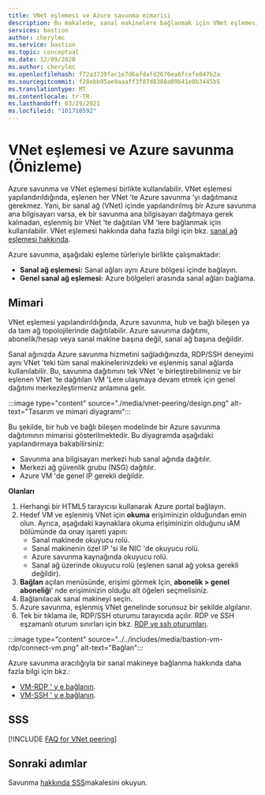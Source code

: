 ```yaml
---
title: VNet eşlemesi ve Azure savunma mimarisi
description: Bu makalede, sanal makinelere bağlanmak için VNet eşlemesi ve Azure savunma 'nin birlikte nasıl kullanılabileceğini öğrenin.
services: bastion
author: cherylmc
ms.service: bastion
ms.topic: conceptual
ms.date: 12/09/2020
ms.author: cherylmc
ms.openlocfilehash: f72a3739fac1e7d6afdafd2676ea6fcefe847b2a
ms.sourcegitcommit: f28ebb95ae9aaaff3f87d8388a09b41e0b3445b5
ms.translationtype: MT
ms.contentlocale: tr-TR
ms.lasthandoff: 03/29/2021
ms.locfileid: "101710592"
---
```

# <a name="vnet-peering-and-azure-bastion-preview"></a>VNet eşlemesi ve Azure savunma (Önizleme)

Azure savunma ve VNet eşlemesi birlikte kullanılabilir. VNet eşlemesi yapılandırıldığında, eşlenen her VNet 'te Azure savunma 'yı dağıtmanız gerekmez. Yani, bir sanal ağ (VNet) içinde yapılandırılmış bir Azure savunma ana bilgisayarı varsa, ek bir savunma ana bilgisayarı dağıtmaya gerek kalmadan, eşlenmiş bir VNet 'te dağıtılan VM 'lere bağlanmak için kullanılabilir. VNet eşlemesi hakkında daha fazla bilgi için bkz. [sanal ağ eşlemesi hakkında](../virtual-network/virtual-network-peering-overview.md).

Azure savunma, aşağıdaki eşleme türleriyle birlikte çalışmaktadır:

* **Sanal ağ eşlemesi:** Sanal ağları aynı Azure bölgesi içinde bağlayın.
* **Genel sanal ağ eşlemesi:** Azure bölgeleri arasında sanal ağları bağlama.

## <a name="architecture"></a>Mimari

VNet eşlemesi yapılandırıldığında, Azure savunma, hub ve bağlı bileşen ya da tam ağ topolojilerinde dağıtılabilir. Azure savunma dağıtımı, abonelik/hesap veya sanal makine başına değil, sanal ağ başına değildir.

Sanal ağınızda Azure savunma hizmetini sağladığınızda, RDP/SSH deneyimi aynı VNet 'teki tüm sanal makinelerinizdeki ve eşlenmiş sanal ağlarda kullanılabilir. Bu, savunma dağıtımını tek VNet 'e birleştirebilmeniz ve bir eşlenen VNet 'te dağıtılan VM 'Lere ulaşmaya devam etmek için genel dağıtımı merkezileştirmeniz anlamına gelir.

:::image type="content" source="./media/vnet-peering/design.png" alt-text="Tasarım ve mimari diyagramı":::

Bu şekilde, bir hub ve bağlı bileşen modelinde bir Azure savunma dağıtımının mimarisi gösterilmektedir. Bu diyagramda aşağıdaki yapılandırmaya bakabilirsiniz:

* Savunma ana bilgisayarı merkezi hub sanal ağında dağıtılır.
* Merkezi ağ güvenlik grubu (NSG) dağıtılır.
* Azure VM 'de genel IP gerekli değildir.

**Olanları**

1. Herhangi bir HTML5 tarayıcısı kullanarak Azure portal bağlayın.
2. Hedef VM ve eşlenmiş VNet için **okuma** erişiminizin olduğundan emin olun. Ayrıca, aşağıdaki kaynaklara okuma erişiminizin olduğunu ıAM bölümünde da onay işareti yapın:
   * Sanal makinede okuyucu rolü.
   * Sanal makinenin özel IP 'si ile NIC 'de okuyucu rolü.
   * Azure savunma kaynağında okuyucu rolü.
   * Sanal ağ üzerinde okuyucu rolü (eşlenen sanal ağ yoksa gerekli değildir).
3. **Bağlan** açılan menüsünde, erişimi görmek Için, **abonelik > genel aboneliği**' nde erişiminizin olduğu alt öğeleri seçmelisiniz.
4. Bağlanılacak sanal makineyi seçin.
5. Azure savunma, eşlenmiş VNet genelinde sorunsuz bir şekilde algılanır.
6. Tek bir tıklama ile, RDP/SSH oturumu tarayıcıda açılır. RDP ve SSH eşzamanlı oturum sınırları için bkz. [RDP ve ssh oturumları](bastion-faq.md#limits).

  :::image type="content" source="../../includes/media/bastion-vm-rdp/connect-vm.png" alt-text="Bağlan":::

   Azure savunma aracılığıyla bir sanal makineye bağlanma hakkında daha fazla bilgi için bkz.:

   * [VM-RDP ' y e bağlanın](bastion-connect-vm-rdp.md).
   * [VM-SSH ' y e bağlanın](bastion-connect-vm-ssh.md).

## <a name="faq"></a>SSS

[!INCLUDE [FAQ for VNet peering](../../includes/bastion-faq-peering-include.md)]

## <a name="next-steps"></a>Sonraki adımlar

Savunma [hakkında SSS](bastion-faq.md)makalesini okuyun.
